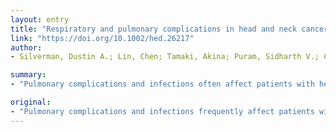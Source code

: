 ```yaml
---
layout: entry
title: "Respiratory and pulmonary complications in head and neck cancer patients: An evidence-based review for the COVID-19 era"
link: "https://doi.org/10.1002/hed.26217"
author:
- Silverman, Dustin A.; Lin, Chen; Tamaki, Akina; Puram, Sidharth V.; Carrau, Ricardo L.; Seim, Nolan B.; Eskander, Antoine; Rocco, James W.; Old, Matthew O.; Kang, Stephen Y.

summary:
- "Pulmonary complications and infections often affect patients with head and neck squamous cell carcinoma (HNSCC) Common characteristics can predispose patients to the development of severe respiratory illness. Symptoms may be particularly relevant during the 2019 coronavirus disease pandemic. Common characteristics may affect patients. may be especially relevant. during the 2018 coronanavirus outbreak."

original:
- "Pulmonary complications and infections frequently affect patients with head and neck squamous cell carcinoma (HNSCC). Common characteristics can predispose these patients to the development of severe respiratory illness, which may be particularly relevant during the 2019 coronavirus disease (COVID-19) pandemic."
---
```


